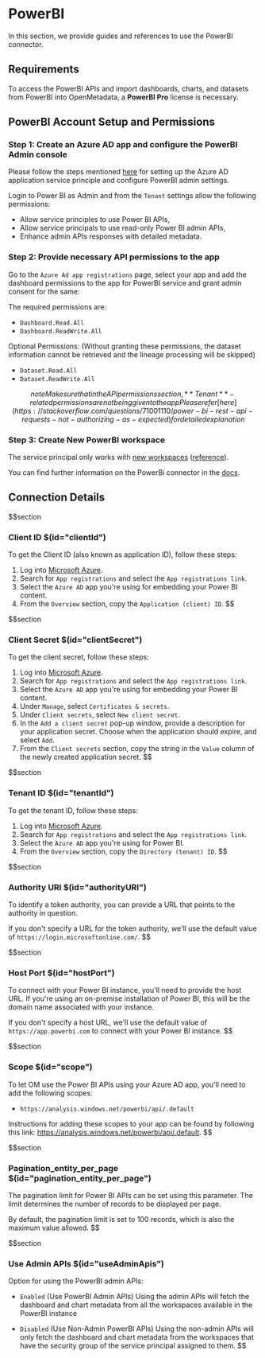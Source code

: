# PowerBI

In this section, we provide guides and references to use the PowerBI connector.

## Requirements

To access the PowerBI APIs and import dashboards, charts, and datasets from PowerBI into OpenMetadata, a **PowerBI Pro** license is necessary.

## PowerBI Account Setup and Permissions

### Step 1: Create an Azure AD app and configure the PowerBI Admin console

Please follow the steps mentioned [here](https://docs.microsoft.com/en-us/power-bi/developer/embedded/embed-service-principal) for setting up the Azure AD application service principle and configure PowerBI admin settings.

Login to Power BI as Admin and from the `Tenant` settings allow the following permissions:
- Allow service principles to use Power BI APIs,
- Allow service principals to use read-only Power BI admin APIs,
- Enhance admin APIs responses with detailed metadata.

### Step 2: Provide necessary API permissions to the app

Go to the `Azure Ad app registrations` page, select your app and add the dashboard permissions to the app for PowerBI service and grant admin consent for the same:

The required permissions are:
- `Dashboard.Read.All`
- `Dashboard.ReadWrite.All`

Optional Permissions: (Without granting these permissions, the dataset information cannot be retrieved and the lineage processing will be skipped)
- `Dataset.Read.All`
- `Dataset.ReadWrite.All`

$$note
Make sure that in the API permissions section, **Tenant**-related permissions are not being given to the app
Please refer [here](https://stackoverflow.com/questions/71001110/power-bi-rest-api-requests-not-authorizing-as-expected) for detailed explanation
$$

### Step 3: Create New PowerBI workspace

The service principal only works with [new workspaces](https://docs.microsoft.com/en-us/power-bi/collaborate-share/service-create-the-new-workspaces) ([reference](https://community.powerbi.com/t5/Service/Error-while-executing-Get-dataset-call-quot-API-is-not/m-p/912360#M85711)).

You can find further information on the PowerBi connector in the [docs](https://docs.open-metadata.org/connectors/dashboard/powerbi).

## Connection Details

$$section
### Client ID $(id="clientId")

To get the Client ID (also known as application ID), follow these steps:

1. Log into [Microsoft Azure](https://ms.portal.azure.com/#allservices).
2. Search for `App registrations` and select the `App registrations link`.
3. Select the `Azure AD` app you're using for embedding your Power BI content.
4. From the `Overview` section, copy the `Application (client) ID`.
$$

$$section
### Client Secret $(id="clientSecret")

To get the client secret, follow these steps:

1. Log into [Microsoft Azure](https://ms.portal.azure.com/#allservices).
2. Search for `App registrations` and select the `App registrations link`.
3. Select the `Azure AD` app you're using for embedding your Power BI content.
4. Under `Manage`, select `Certificates & secrets`.
5. Under `Client secrets`, select `New client secret`.
6. In the `Add a client secret` pop-up window, provide a description for your application secret. Choose when the application should expire, and select `Add`.
7. From the `Client secrets` section, copy the string in the `Value` column of the newly created application secret.
$$

$$section
### Tenant ID $(id="tenantId")

To get the tenant ID, follow these steps:

1. Log into [Microsoft Azure](https://ms.portal.azure.com/#allservices).
2. Search for `App registrations` and select the `App registrations link`.
3. Select the `Azure AD` app you're using for Power BI.
4. From the `Overview` section, copy the `Directory (tenant) ID`.
$$

$$section
### Authority URI $(id="authorityURI")

To identify a token authority, you can provide a URL that points to the authority in question.

If you don't specify a URL for the token authority, we'll use the default value of `https://login.microsoftonline.com/`.
$$

$$section
### Host Port $(id="hostPort")

To connect with your Power BI instance, you'll need to provide the host URL. If you're using an on-premise installation of Power BI, this will be the domain name associated with your instance.

If you don't specify a host URL, we'll use the default value of `https://app.powerbi.com` to connect with your Power BI instance.
$$

$$section
### Scope $(id="scope")

To let OM use the Power BI APIs using your Azure AD app, you'll need to add the following scopes:
- `https://analysis.windows.net/powerbi/api/.default`

Instructions for adding these scopes to your app can be found by following this link: https://analysis.windows.net/powerbi/api/.default.
$$

$$section
### Pagination_entity_per_page $(id="pagination_entity_per_page")

The pagination limit for Power BI APIs can be set using this parameter. The limit determines the number of records to be displayed per page.

By default, the pagination limit is set to 100 records, which is also the maximum value allowed.
$$

$$section
### Use Admin APIs $(id="useAdminApis")

Option for using the PowerBI admin APIs:
- `Enabled` (Use PowerBI Admin APIs)
Using the admin APIs will fetch the dashboard and chart metadata from all the workspaces available in the PowerBI instance

- `Disabled` (Use Non-Admin PowerBI APIs)
Using the non-admin APIs will only fetch the dashboard and chart metadata from the workspaces that have the security group of the service principal assigned to them.
$$
